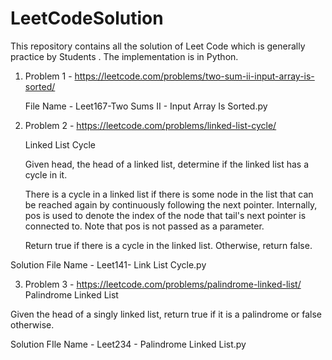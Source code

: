 # LeetCodeSolution
This repository contains all the solution of Leet Code which is generally practice by Students . The implementation is in Python.
1. Problem 1 - https://leetcode.com/problems/two-sum-ii-input-array-is-sorted/

   File Name - Leet167-Two Sums II - Input Array Is Sorted.py 

2. Problem 2 - https://leetcode.com/problems/linked-list-cycle/
 
   Linked List Cycle

   Given head, the head of a linked list, determine if the linked list has a cycle in it.

   There is a cycle in a linked list if there is some node in the list that can be reached again by       continuously following the next pointer. Internally, pos is used to denote the index of the node that    tail's next pointer is connected to. Note that pos is not passed as a parameter.

   Return true if there is a cycle in the linked list. Otherwise, return false.

 Solution File Name - Leet141- Link List Cycle.py

 3. Problem 3 - https://leetcode.com/problems/palindrome-linked-list/
    Palindrome Linked List

Given the head of a singly linked list, return true if it is a 
palindrome or false otherwise.

Solution FIle Name - Leet234 - Palindrome Linked List.py
